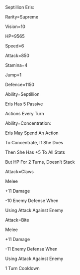 Septillion Eris:

Rarity=Supreme

Vision=10

HP=9565

Speed=6

Attack=850

Stamina=4

Jump=1

Defence=1150

Ability=Septillion

Eris Has 5 Passive 

Actions Every Turn

Ability=Concentration:

Eris May Spend An Action

To Concentrate, If She Does

Then She Has +5 To All Stats

But HP For 2 Turns, Doesn’t Stack

Attack=Claws

Melee

+11 Damage

-10 Enemy Defense When

Using Attack Against Enemy

Attack=Bite

Melee

+11 Damage

-11 Enemy Defense When

Using Attack Against Enemy

1 Turn Cooldown
